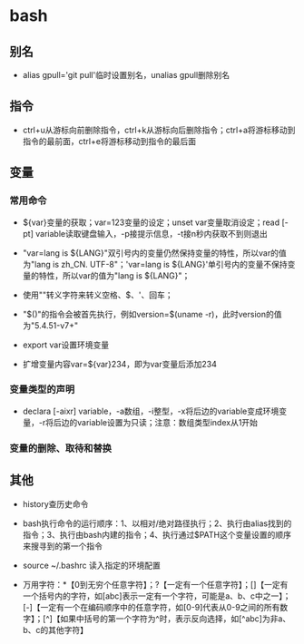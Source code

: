 # bash

## 别名

- alias gpull='git pull'临时设置别名，unalias gpull删除别名

## 指令

- ctrl+u从游标向前删除指令，ctrl+k从游标向后删除指令；ctrl+a将游标移动到指令的最前面，ctrl+e将游标移动到指令的最后面

## 变量

### 常用命令

- ${var}变量的获取；var=123变量的设定；unset var变量取消设定；read [-pt] variable读取键盘输入，-p接提示信息，-t接n秒内获取不到则退出

- "var=lang is ${LANG}"双引号内的变量仍然保持变量的特性，所以var的值为"lang is zh_CN. UTF-8"；'var=lang is ${LANG}'单引号内的变量不保持变量的特性，所以var的值为"lang is ${LANG}"；

- 使用"\"转义字符来转义空格、$、'、回车；

- "$()"的指令会被首先执行，例如version=$(uname -r)，此时version的值为"5.4.51-v7+"

- export var设置环境变量

- 扩增变量内容var=${var}234，即为var变量后添加234

### 变量类型的声明

- declara [-aixr] variable，-a数组，-i整型，-x将后边的variable变成环境变量，-r将后边的variable设置为只读；注意：数组类型index从1开始

### 变量的删除、取待和替换

## 其他

- history查历史命令

- bash执行命令的运行顺序：1、以相对/绝对路径执行；2、执行由alias找到的指令；3、执行由bash内建的指令；4、执行通过$PATH这个变量设置的顺序来搜寻到的第一个指令

- source ~/.bashrc 读入指定的环境配置

- 万用字符：\*【0到无穷个任意字符】；?【一定有一个任意字符】；[]【一定有一个括号内的字符，如[abc]表示一定有一个字符，可能是a、b、c中之一】；[-]【一定有一个在编码顺序中的任意字符，如[0-9]代表从0-9之间的所有数字】；[^]【如果中括号的第一个字符为^时，表示反向选择，如[^abc]为非a、b、c的其他字符】


